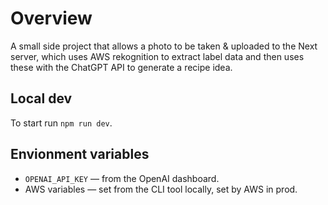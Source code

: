 # Overview

A small side project that allows a photo to be taken & uploaded to the Next server, which uses AWS rekognition to extract label data and then uses these with the ChatGPT API to generate a recipe idea.

## Local dev

To start run `npm run dev`.

## Envionment variables
* `OPENAI_API_KEY` — from the OpenAI dashboard.
* AWS variables — set from the CLI tool locally, set by AWS in prod.
